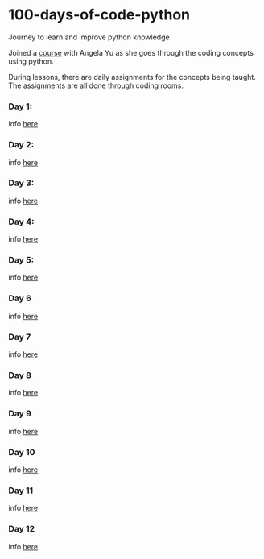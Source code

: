 # 100-days-of-code-python
Journey to learn and improve python knowledge

Joined a [course](https://www.udemy.com/share/103IHM3@cFbbuYKINZHTJVUnRYxrdze47-9i4QwDvhjjM5wCMP4zwEJcK7UoFJF-wanrmAtC-A==/) with Angela Yu as she goes through the coding concepts using python.

During lessons, there are daily assignments for the concepts being taught. The assignments are all done through coding rooms.

### Day 1:
info [here](D1/Day1.md)

### Day 2:
info [here](D2/Day2.md)

### Day 3:
info [here](D3/Day3.md)

### Day 4:
info [here](D4/Day4.md)

### Day 5:
info [here](D5/Day5.md)

### Day 6
info [here](D6/Day6.md)

### Day 7
info [here](D7/Day7.md)

### Day 8
info [here](D8/Day8.md)

### Day 9
info [here](D9/Day9.md)

### Day 10
info [here](D10/Day10.md)

### Day 11
info [here](D11/Day11.md)

### Day 12
info [here](D12/Day12.md)